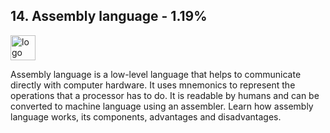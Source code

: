## 14. Assembly language - 1.19%
<img src="https://w7.pngwing.com/pngs/1005/690/png-transparent-netwide-assembler-x86-assembly-language-x86-assembly-language-gnu-assembler-blue-text-logo.png" alt="logo" width="40" height="40" /> 

Assembly language is a low-level language that helps to communicate directly with computer hardware. It uses mnemonics to represent the operations that a processor has to do. It is readable by humans and can be converted to machine language using an assembler. Learn how assembly language works, its components, advantages and disadvantages.
